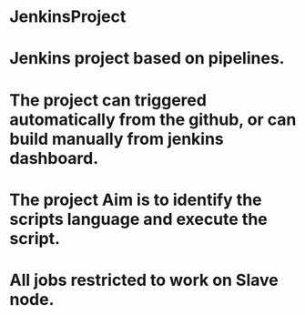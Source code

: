 # JenkinsProject
# Jenkins project based on pipelines.
# The project can triggered automatically from the github, or can build manually from jenkins dashboard.
# The project Aim is to identify the scripts language and execute the script.
# All jobs restricted to work on Slave node.
